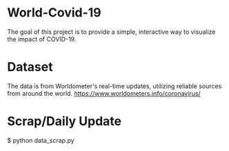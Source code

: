 # World-Covid-19
The goal of this project is to provide a simple, interactive way to visualize the impact of COVID-19.
# Dataset
The data is from Worldometer's real-time updates, utilizing reliable sources from around the world. 
https://www.worldometers.info/coronavirus/
# Scrap/Daily Update
 $ python data_scrap.py
